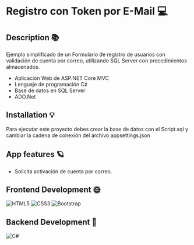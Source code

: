 # Registro con Token por E-Mail 💻
## Description 📚
 Ejemplo simplificado de un Formulario de registro de usuarios con validación de cuenta por correo, utilizando SQL Server con procedimientos almacenados.

- Aplicación Web de ASP.NET Core MVC
- Lenguaje de programación C♯
- Base de datos en SQL Server
- ADO.Net 
## Installation 💡 
 Para ejecutar este proyecto debes crear la base de datos con el Script.sql y cambiar la cadena de conexión del archivo appsettings.json 
## App features 🪐
 - Solicita activación de cuenta por correo. 
## Frontend Development 🌞 
 ![HTML5](https://img.shields.io/badge/html5-%23E34F26.svg?style=for-the-badge&logo=html5&logoColor=white) ![CSS3](https://img.shields.io/badge/css3-%231572B6.svg?style=for-the-badge&logo=css3&logoColor=white) ![Bootstrap](https://img.shields.io/badge/bootstrap-%23563D7C.svg?style=for-the-badge&logo=bootstrap&logoColor=white) 
## Backend Development 🌚 
 ![C#](https://img.shields.io/badge/c%23-%23239120.svg?style=for-the-badge&logo=c-sharp&logoColor=white) 
 
